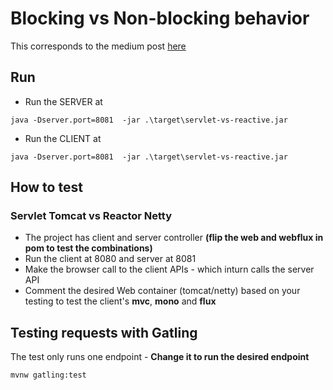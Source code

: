 # Blocking vs Non-blocking behavior

This corresponds to the medium post [here](https://medium.com/p/ef95ca9f02b7/edit)

## Run

- Run the SERVER at
```
java -Dserver.port=8081  -jar .\target\servlet-vs-reactive.jar
```

- Run the CLIENT at
```
java -Dserver.port=8081  -jar .\target\servlet-vs-reactive.jar
```

## How to test

### Servlet Tomcat vs Reactor Netty

- The project has client and server controller **(flip the web and webflux in pom to test the combinations)**
- Run the client at 8080 and server at 8081
- Make the browser call to the client APIs - which inturn calls the server API
- Comment the desired Web container (tomcat/netty) based on your testing to test the client's __mvc__, __mono__ and __flux__

## Testing requests with Gatling

The test only runs one endpoint - **Change it to run the desired endpoint**

```
mvnw gatling:test
```